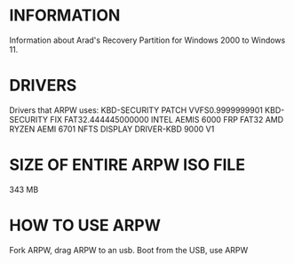# INFORMATION
Information about Arad's Recovery Partition for Windows 2000 to Windows 11.
# DRIVERS
Drivers that ARPW uses:
KBD-SECURITY PATCH VVFS0.9999999901
KBD-SECURITY FIX FAT32.444445000000
INTEL AEMIS 6000 FRP FAT32
AMD RYZEN AEMI 6701 NFTS
DISPLAY DRIVER-KBD 9000 V1
# SIZE OF ENTIRE ARPW ISO FILE
343 MB
# HOW TO USE ARPW
Fork ARPW, drag ARPW to an usb.
Boot from the USB, use ARPW
